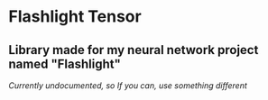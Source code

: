 # Flashlight Tensor

## Library made for my neural network project named "Flashlight"

*Currently undocumented, so If you can, use something different*
